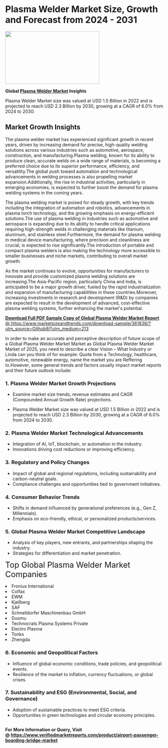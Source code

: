 <H1>Plasma Welder Market Size, Growth and Forecast from 2024 - 2031</H1><img class="aligncenter size-medium wp-image-584254" src="https://thirdeyenews.in/wp-content/uploads/2024/09/Global-Market-Research-300x168.jpeg" alt="" width="300" height="168" /><p><strong>Global&nbsp;<a href="https://www.marketsizeandtrends.com/download-sample/361836/?utm_source=Github8j?utm_medium=213">Plasma Welder Market</a> Insights</strong></p><p>Plasma Welder Market size was valued at USD 1.5 Billion in 2022 and is projected to reach USD 2.3 Billion by 2030, growing at a CAGR of 6.0% from 2024 to 2030.</p><p><h2>Market Growth Insights</h2> <p>The plasma welder market has experienced significant growth in recent years, driven by increasing demand for precise, high-quality welding solutions across various industries such as automotive, aerospace, construction, and manufacturing.Plasma welding, known for its ability to produce clean, accurate welds on a wide range of materials, is becoming a preferred choice due to its superior performance, efficiency, and versatility.The global push toward automation and technological advancements in welding processes is also propelling market expansion.Additionally, the rise in industrial activities, particularly in emerging economies, is expected to further boost the demand for plasma welding systems in the coming years.</p> <p><a href="#"></a></p> <p>The plasma welding market is poised for steady growth, with key trends including the integration of automation and robotics, advancements in plasma torch technology, and the growing emphasis on energy-efficient solutions.The use of plasma welding in industries such as automotive and aerospace is expanding due to its ability to handle critical applications requiring high-strength welds in challenging materials like titanium, aluminum, and stainless steel.Furthermore, the demand for plasma welding in medical device manufacturing, where precision and cleanliness are crucial, is expected to rise significantly.The introduction of portable and compact plasma welders is also making the technology more accessible to smaller businesses and niche markets, contributing to overall market growth.<p>As the market continues to evolve, opportunities for manufacturers to innovate and provide customized plasma welding solutions are increasing.The Asia-Pacific region, particularly China and India, is anticipated to be a major growth driver, fueled by the rapid industrialization and expansion of manufacturing capabilities in these countries.Moreover, increasing investments in research and development (R&D) by companies are expected to result in the development of advanced, cost-effective plasma welding systems, further enhancing the market's potential.</p> <p><a href="#"></p><p><span class=""><strong>Download Full PDF Sample Copy of Global Plasma Welder Market Report</strong> @ <a href="https://www.marketsizeandtrends.com/download-sample/361836/?utm_source=Github8j?utm_medium=213" target="_blank">https://www.marketsizeandtrends.com/download-sample/361836/?utm_source=Github8j?utm_medium=213</a></span></p><p>In order to make an accurate and perceptive description of future scope of a Global&nbsp;Plasma Welder Market Market as Global&nbsp;Plasma Welder Market Market of 2025, you need to describe a clear Vision &ndash; What Industry or Linda can you think of for example: Quote from a Technology, healthcare, automotive, renewable energy, name the market you are Reffering to.However, some general trends and factors usually impact market reports and their future outlook include:</p><h3>1.&nbsp;<strong>Plasma Welder Market Growth Projections</strong></h3><ul><li>Examine market size trends, revenue estimates and CAGR (Compounded Annual Growth Rate) projections.</li><li><p>Plasma Welder Market size was valued at USD 1.5 Billion in 2022 and is projected to reach USD 2.3 Billion by 2030, growing at a CAGR of 6.0% from 2024 to 2030.</p></li></ul><h3>2.&nbsp;<strong>Plasma Welder Market Technological Advancements</strong></h3><ul><li>Integration of AI, IoT, blockchain, or automation in the industry.</li><li>Innovations driving cost reductions or improving efficiency.</li></ul><h3>3.&nbsp;<strong>Regulatory and Policy Changes</strong></h3><ul><li>Impact of global and regional regulations, including sustainability and carbon-neutral goals.</li><li>Compliance challenges and opportunities tied to government initiatives.</li></ul><h3>4.&nbsp;<strong>Consumer Behavior Trends</strong></h3><ul><li>Shifts in demand influenced by generational preferences (e.g., Gen Z, Millennials).</li><li>Emphasis on eco-friendly, ethical, or personalized products/services.</li></ul><h3>5.&nbsp;<strong>Global Plasma Welder Market Competitive Landscape</strong></h3><ul><li>Analysis of key players, new entrants, and partnerships shaping the industry.</li><li>Strategies for differentiation and market penetration.</li></ul><p data-pm-slice="1 1 []"><span style="color: inherit; font-family: inherit; font-size: 25px;">Top Global Plasma Welder Market Companies</span></p><div class="" data-test-id=""><p><li>Fronius International</li><li> Colfax</li><li> EWM</li><li> Kjellberg</li><li> SAF</li><li> Schnelldorfer Maschinenbau GmbH</li><li> Duomu</li><li> Technocrats Plasma Systems Private</li><li> Electro Plasma</li><li> Tonks</li><li> Zhengda</li></p></div><h3>6.&nbsp;<strong>Economic and Geopolitical Factors</strong></h3><ul><li>Influence of global economic conditions, trade policies, and geopolitical events.</li><li>Resilience of the market to inflation, currency fluctuations, or global crises.</li></ul><h3>7.&nbsp;<strong>Sustainability and ESG (Environmental, Social, and Governance)</strong></h3><ul><li>Adoption of sustainable practices to meet ESG criteria.</li><li>Opportunities in green technologies and circular economy principles.</li></ul><h2><strong style="font-size: 14px;">For More Information or Query, Visit @&nbsp;</strong><a style="background-color: #ffffff; font-size: 14px;" href="https://www.marketsizeandtrends.com/report/plasma-welder-market/" target="_blank">https://www.verifiedmarketreports.com/product/airport-passenger-boarding-bridge-market</a></h2>